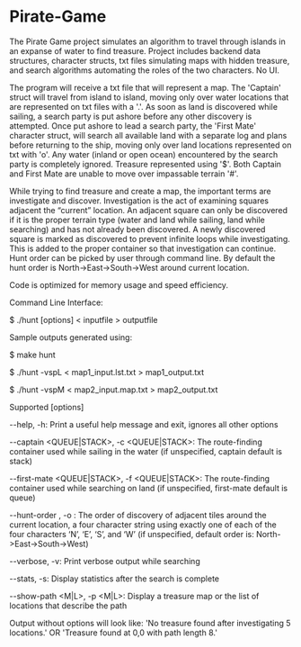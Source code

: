 # Pirate-Game
The Pirate Game project simulates an algorithm to travel through islands in an expanse of water to find treasure. Project includes backend data structures, character structs, txt files simulating maps with hidden treasure, and search algorithms automating the roles of the two characters. No UI.

The program will receive a txt file that will represent a map. The 'Captain' struct will travel from island to island, moving only over water locations that are represented on txt files with a '.'. As soon as land is discovered while sailing, a search party is put ashore before any other discovery is attempted. Once put ashore to lead a search party, the 'First Mate' character struct, will search all available land with a separate log and plans before returning to the ship, moving only over land locations represented on txt with 'o'. Any water (inland or open ocean) encountered by the search party is completely ignored. Treasure represented using '$'. Both Captain and First Mate are unable to move over impassable terrain '#'.

While trying to find treasure and create a map, the important terms are investigate and discover. Investigation is the act of examining squares adjacent the “current” location. An adjacent square can only be discovered if it is the proper terrain type (water and land while sailing, land while searching) and has not already been discovered. A newly discovered square is marked as discovered to prevent infinite loops while investigating. This is added to the proper container so that investigation can continue. Hunt order can be picked by user through command line. By default the hunt order is North->East->South->West around current location.

Code is optimized for memory usage and speed efficiency.

Command Line Interface:

$ ./hunt [options] < inputfile > outputfile

Sample outputs generated using:

$ make hunt

$ ./hunt -vspL < map1_input.lst.txt > map1_output.txt

$ ./hunt -vspM < map2_input.map.txt > map2_output.txt

Supported [options]

--help, -h: Print a useful help message and exit, ignores all other options

--captain <QUEUE|STACK>, -c <QUEUE|STACK>: The route-finding container used while sailing in the water (if unspecified, captain default is stack)

--first-mate <QUEUE|STACK>, -f <QUEUE|STACK>: The route-finding container used while searching on land (if unspecified, first-mate default is queue)

--hunt-order <ORDER>, -o <ORDER>: The order of discovery of adjacent tiles around the current location, a four character string using exactly one of each of the four characters ‘N’, ‘E’, ‘S’, and ‘W’ (if unspecified, default order is: North->East->South->West)

--verbose, -v: Print verbose output while searching

--stats, -s: Display statistics after the search is complete

--show-path <M|L>, -p <M|L>: Display a treasure map or the list of locations that describe the path


Output without options will look like:
'No treasure found after investigating 5 locations.' OR 'Treasure found at 0,0 with path length 8.'

